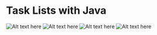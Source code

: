 # Task Lists with Java

<img src="https://i.ibb.co/QrrH4Rq/Screenshot-from-2024-03-21-04-10-35.png" alt="Alt text here">

<img src="https://i.ibb.co/L1rk58v/Screenshot-from-2024-03-21-04-10-54.png" alt="Alt text here">

<img src="https://i.ibb.co/PNLDdWw/Screenshot-from-2024-03-21-04-11-08.png" alt="Alt text here">

<img src="https://i.ibb.co/74gydQX/Screenshot-from-2024-03-21-04-10-44.png" alt="Alt text here">
